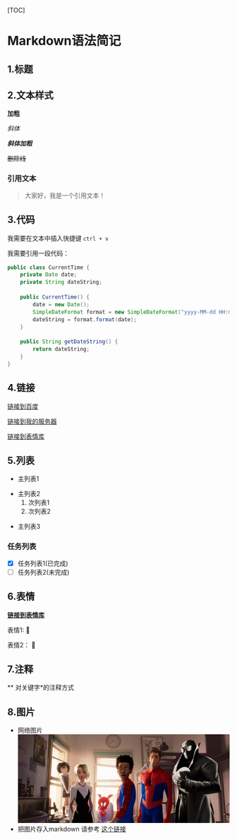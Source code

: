 
[TOC]

# Markdown语法简记

## 1.标题
## 2.文本样式

**加粗** 

*斜体* 

***斜体加粗*** 

~~删除线~~ 

### 引用文本
>大家好，我是一个引用文本！

## 3.代码

我需要在文本中插入快捷键 `ctrl + v`

我需要引用一段代码：
```java
public class CurrentTime {
	private Date date;
	private String dateString;

	public CurrentTime() {
		date = new Date();
		SimpleDateFormat format = new SimpleDateFormat("yyyy-MM-dd HH:mm");
		dateString = format.format(date);
	}

	public String getDateString() {
		return dateString;
	}
}
```

## 4.链接
[链接到百度](https://www.baidu.com/)

[链接到我的服务器][myServer]

[链接到表情库][emoji]

[myServer]:http://47.107.160.68/

[emoji]:https://www.webfx.com/tools/emoji-cheat-sheet/

## 5.列表
- 主列表1
* 主列表2
  1. 次列表1
  2. 次列表2
+ 主列表3

### 任务列表

- [x] 任务列表1(已完成)
- [ ] 任务列表2(未完成)

## 6.表情
  **[链接到表情库][emoji]**
  
  表情1: :musical_keyboard:
  
  表情2： :game_die:
  
## 7.注释
  \*\* 对关键字\*的注释方式
  
## 8.图片

  + 网络图片
  	![网络图片](https://github.com/magentaLi/My-CS-Notes/blob/master/pictures/pxyz.jpg)
  + 把图片存入markdown
     请参考 [这个链接](https://www.zhihu.com/question/21065229)
  












